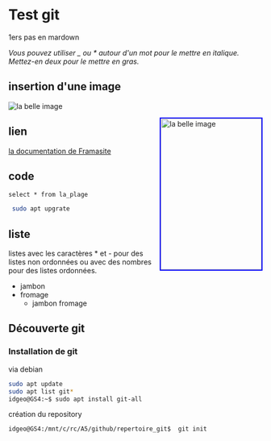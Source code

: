 # Test git 


1ers pas en mardown

*Vous pouvez utiliser _ ou * autour d'un mot pour le mettre en italique. Mettez-en deux pour le mettre en gras.*

## insertion d'une image
![la belle image](./image.jpg)

<img src="./image.jpg" alt="la belle image" 
	width="200" height="300" 
	style="border: 2px solid blue;
	float: right;">

## lien
[la documentation de Framasite](https://docs.framasoft.org/fr/grav/)

## code
``` select * from la_plage ```

```bash
 sudo apt upgrate
```

 
## liste
 listes avec les caractères * et - pour des listes non ordonnées ou avec des nombres pour des listes ordonnées.
* jambon
* fromage
  * jambon fromage 
 
## Découverte git


### Installation de git
via debian
```bash
sudo apt update 
sudo apt list git*
idgeo@GS4:~$ sudo apt install git-all
``` 
création du repository
```bash
idgeo@GS4:/mnt/c/rc/A5/github/repertoire_git$  git init 
 ``` 
